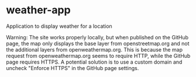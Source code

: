 # weather-app
Application to display weather for a location

Warning: The site works properly locally, but when published on the GitHub page, the map only displays the base layer from openstreetmap.org and not the additional layers from openweathermap.org. This is because the map request from openweathermap.org seems to require HTTP, while the GitHub page requires HTTPS. A potential solution is to use a custom domain and uncheck "Enforce HTTPS" in the GitHub page settings.